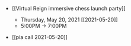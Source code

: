 - [[Virtual Reign immersive chess launch party]]
	- Thursday, May 20, 2021 [[2021-05-20]]
	- 5:00PM → 7:00PM


- [[pia call 2021-05-20]]